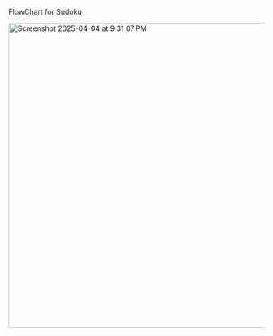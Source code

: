 
FlowChart for Sudoku 

<img width="599" alt="Screenshot 2025-04-04 at 9 31 07 PM" src="https://github.com/user-attachments/assets/d32d8297-4f9b-4e55-8467-562c53e153b6" />
